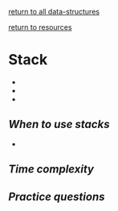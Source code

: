 ---
---
[return to all data-structures](data-structures)

[return to resources](resources)

# Stack

*   

*   

*   


## *When to use stacks*
*   

## *Time complexity*


## *Practice questions*
